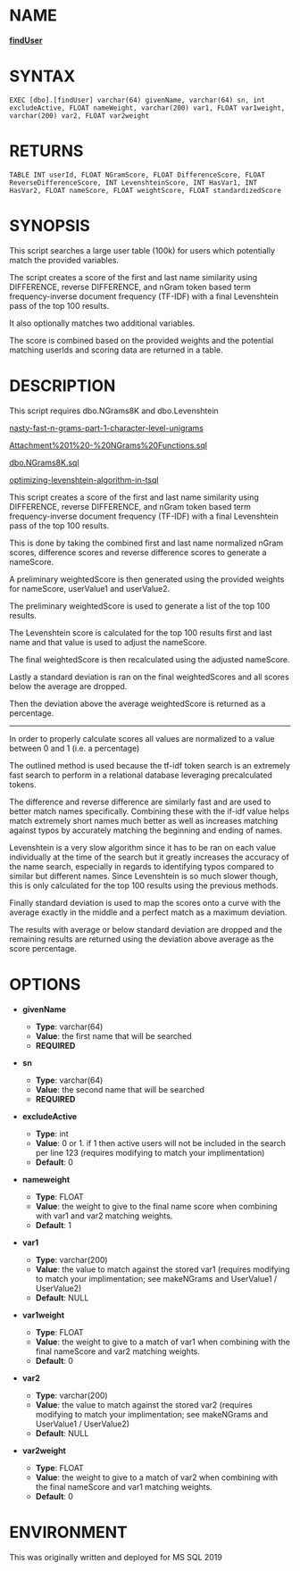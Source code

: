 # NAME
[**findUser**](https://github.com/TechlyAccurate/nGramsFindUser/blob/main/findUser.sql)

# SYNTAX
```
EXEC [dbo].[findUser] varchar(64) givenName, varchar(64) sn, int excludeActive, FLOAT nameWeight, varchar(200) var1, FLOAT var1weight, varchar(200) var2, FLOAT var2weight
```

# RETURNS
```
TABLE INT userId, FLOAT NGramScore, FLOAT DifferenceScore, FLOAT ReverseDifferenceScore, INT LevenshteinScore, INT HasVar1, INT HasVar2, FLOAT nameScore, FLOAT weightScore, FLOAT standardizedScore
```

# SYNOPSIS
This script searches a large user table (100k) for users which potentially match the provided variables.

The script creates a score of the first and last name similarity using DIFFERENCE, reverse DIFFERENCE, and nGram token based term frequency-inverse document frequency (TF-IDF) with a final Levenshtein pass of the top 100 results.

It also optionally matches two additional variables.

The score is combined based on the provided weights and the potential matching userIds and scoring data are returned in a table.

# DESCRIPTION
This script requires dbo.NGrams8K and dbo.Levenshtein

[nasty-fast-n-grams-part-1-character-level-unigrams](https://www.sqlservercentral.com/articles/nasty-fast-n-grams-part-1-character-level-unigrams)

[Attachment%201%20-%20NGrams%20Functions.sql](https://www.sqlservercentral.com/wp-content/uploads/2019/05/Attachment%201%20-%20NGrams%20Functions.sql)

[dbo.NGrams8K.sql](https://github.com/AlanBurstein/SQL-Library/blob/master/dbo.NGrams8K.sql)

[optimizing-levenshtein-algorithm-in-tsql](http://blog.softwx.net/2014/12/optimizing-levenshtein-algorithm-in-tsql.html)

This script creates a score of the first and last name similarity using 
DIFFERENCE, reverse DIFFERENCE, and nGram token based term frequency-inverse document frequency (TF-IDF)
with a final Levenshtein pass of the top 100 results.

This is done by taking the combined first and last name normalized nGram scores, difference scores and reverse difference scores
to generate a nameScore.

A preliminary weightedScore is then generated using the provided weights for nameScore, userValue1 and userValue2.

The preliminary weightedScore is used to generate a list of the top 100 results.

The Levenshtein score is calculated for the top 100 results first and last name and that value is used to adjust the nameScore.

The final weightedScore is then recalculated using the adjusted nameScore.

Lastly a standard deviation is ran on the final weightedScores and all scores below the average are dropped.

Then the deviation above the average weightedScore is returned as a percentage.

---------------------------

In order to properly calculate scores all values are normalized to a value between 0 and 1 (i.e. a percentage)

The outlined method is used because the tf-idf token search is an extremely fast search to perform in a relational database 
leveraging precalculated tokens.

The difference and reverse difference are similarly fast and are used to better match names specifically. Combining these with 
the if-idf value helps match extremely short names much better as well as increases matching against typos by accurately matching 
the beginning and ending of names.

Levenshtein is a very slow algorithm since it has to be ran on each value individually at the time of the search but it greatly increases
the accuracy of the name search, especially in regards to identifying typos compared to similar but different names. Since Levenshtein 
is so much slower though, this is only calculated for the top 100 results using the previous methods.

Finally standard deviation is used to map the scores onto a curve with the average exactly in the middle and a perfect match as a maximum deviation.

The results with average or below standard deviation are dropped and the remaining results are returned using the deviation above average as the
score percentage.

# OPTIONS
- **givenName**
  - **Type**: varchar(64)
  - **Value**: the first name that will be searched
  - **REQUIRED**
    
- **sn**
  - **Type**: varchar(64)
  - **Value**: the second name that will be searched
  - **REQUIRED**

- **excludeActive**
  - **Type**: int
  - **Value**: 0 or 1. if 1 then active users will not be included in the search per line 123 (requires modifying to match your implimentation)
  - **Default**: 0

- **nameweight**
  - **Type**: FLOAT
  - **Value**: the weight to give to the final name score when combining with var1 and var2 matching weights.
  - **Default**: 1

- **var1**
  - **Type**: varchar(200)
  - **Value**: the value to match against the stored var1 (requires modifying to match your implimentation; see makeNGrams and UserValue1 / UserValue2)
  - **Default**: NULL

- **var1weight**
  - **Type**: FLOAT
  - **Value**: the weight to give to a match of var1 when combining with the final nameScore and var2 matching weights.
  - **Default**: 0

- **var2**
  - **Type**: varchar(200)
  - **Value**: the value to match against the stored var2 (requires modifying to match your implimentation; see makeNGrams and UserValue1 / UserValue2)
  - **Default**: NULL

- **var2weight**
  - **Type**: FLOAT
  - **Value**: the weight to give to a match of var2 when combining with the final nameScore and var1 matching weights.
  - **Default**: 0
 
# ENVIRONMENT
This was originally written and deployed for MS SQL 2019
